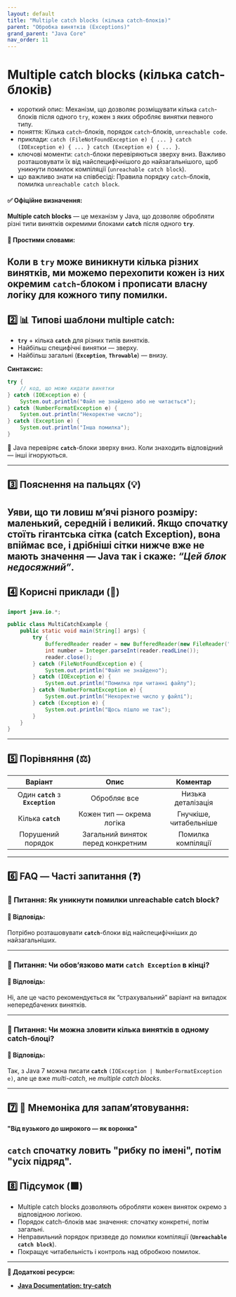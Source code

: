 ```yaml
---
layout: default
title: "Multiple catch blocks (кілька catch-блоків)"
parent: "Обробка винятків (Exceptions)"
grand_parent: "Java Core"
nav_order: 11
---
```


# Multiple catch blocks (кілька catch-блоків)

*   короткий опис: Механізм, що дозволяє розміщувати кілька `catch`-блоків після одного `try`, кожен з яких обробляє винятки певного типу.
*   поняття: Кілька `catch`-блоків, порядок `catch`-блоків, `unreachable code`.
*   приклади: `catch (FileNotFoundException e) { ... } catch (IOException e) { ... } catch (Exception e) { ... }`.
*   ключові моменти: `catch`-блоки перевіряються зверху вниз. Важливо розташовувати їх від найспецифічнішого до найзагальнішого, щоб уникнути помилок компіляції (`unreachable catch block`).
*   що важливо знати на співбесіді: Правила порядку `catch`-блоків, помилка `unreachable catch block`.

#### **✅ Офіційне визначення:**

**Multiple catch blocks** — це механізм у Java, що дозволяє обробляти різні типи винятків окремими блоками **`catch`** після одного **`try`**.

#### **🧠 Простими словами:**

Коли в **`try`** може виникнути кілька різних винятків, ми можемо перехопити кожен із них окремим **`catch`**\-блоком і прописати власну логіку для кожного типу помилки.
---

## **2️⃣ 📊 Типові шаблони multiple catch:**

* **`try`** \+ кілька **`catch`** для різних типів винятків.
* Найбільш специфічні винятки — зверху.
* Найбільш загальні (**`Exception`**, **`Throwable`**) — внизу.

**Синтаксис:**

```java
try {
    // код, що може кидати винятки
} catch (IOException e) {
    System.out.println("Файл не знайдено або не читається");
} catch (NumberFormatException e) {
    System.out.println("Некоректне число");
} catch (Exception e) {
    System.out.println("Інша помилка");
}
```

📌 Java перевіряє **`catch`**\-блоки зверху вниз. Коли знаходить відповідний — інші ігноруються.

---

## **3️⃣ Пояснення на пальцях (💡)**

Уяви, що ти ловиш м’ячі різного розміру: маленький, середній і великий. Якщо спочатку стоїть гігантська сітка (catch Exception), вона впіймає все, і дрібніші сітки нижче вже не мають значення — Java так і скаже: *“Цей блок недосяжний”*.
---

## **4️⃣ Корисні приклади (🧪)**


```java
import java.io.*;

public class MultiCatchExample {
    public static void main(String[] args) {
        try {
            BufferedReader reader = new BufferedReader(new FileReader("data.txt"));
            int number = Integer.parseInt(reader.readLine());
            reader.close();
        } catch (FileNotFoundException e) {
            System.out.println("Файл не знайдено");
        } catch (IOException e) {
            System.out.println("Помилка при читанні файлу");
        } catch (NumberFormatException e) {
            System.out.println("Некоректне число у файлі");
        } catch (Exception e) {
            System.out.println("Щось пішло не так");
        }
    }
}
```

---

## **5️⃣ Порівняння (⚖️)**

| Варіант | Опис | Коментар |
| :---: | :---: | :---: |
| Один **`catch`** з **`Exception`** | Обробляє все | Низька деталізація |
| Кілька **`catch`** | Кожен тип — окрема логіка | Гнучкіше, читабельніше |
| Порушений порядок | Загальний виняток перед конкретним | Помилка компіляції |

---

## **6️⃣ FAQ — Часті запитання (❓)**

### **🔹 Питання: Як уникнути помилки unreachable catch block?**

#### **💬 Відповідь:**

Потрібно розташовувати **`catch`**\-блоки від найспецифічніших до найзагальніших.

---

### 

### **🔹 Питання: Чи обов’язково мати `catch Exception` в кінці?**

#### **💬 Відповідь:**

Ні, але це часто рекомендується як “страхувальний” варіант на випадок непередбачених винятків.

---

### 

### **🔹 Питання: Чи можна зловити кілька винятків в одному catch-блоці?**

#### **💬 Відповідь:**

Так, з Java 7 можна писати **`catch`** `(IOException | NumberFormatException e)`, але це вже *multi-catch*, не *multiple catch blocks*.

---

## **7️⃣ 🧠 Мнемоніка для запам’ятовування:**

**"Від вузького до широкого — як воронка"**

**`catch`** спочатку ловить "рибку по імені", потім "усіх підряд".
---

## **8️⃣ Підсумок (🟩)**

* Multiple catch blocks дозволяють обробляти кожен виняток окремо з відповідною логікою.
* Порядок catch-блоків має значення: спочатку конкретні, потім загальні.
* Неправильний порядок призведе до помилки компіляції (**`Unreachable catch block`**).
* Покращує читабельність і контроль над обробкою помилок.

---

**🔗 Додаткові ресурси:**

* [**Java Documentation: try-catch**](https://docs.oracle.com/javase/tutorial/essential/exceptions/catch.html)
